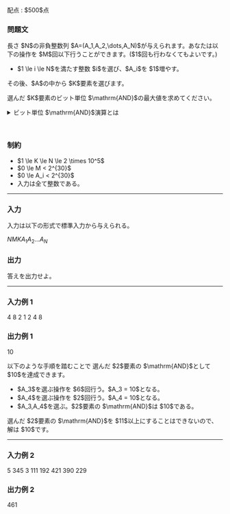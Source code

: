 
<div>

<span>

<span>

<p>
配点 : $500$点
</p>

<div>

<section>

### **問題文**

<p>
長さ $N$の非負整数列 $A=(A_1,A_2,\dots,A_N)$が与えられます。あなたは以下の操作を $M$回以下行うことができます。($1$回も行わなくてもよいです。)
</p>

<ul>

<li>
$1 \le i \le N$を満たす整数 $i$を選び、$A_i$を $1$増やす。
</li>

</ul>

<p>
その後、$A$の中から $K$要素を選びます。
</p>

<p>
選んだ $K$要素のビット単位 $\mathrm{AND}$の最大値を求めてください。
</p>

<details>

<summary>
ビット単位 $\mathrm{AND}$演算とは
    
</summary>

<p>
整数 $A, B$のビット単位 $\mathrm{AND}$、$A\ \mathrm{AND}\ B$は以下のように定義されます。
        
</p>

<ul>

<li>
$A\ \mathrm{AND}\ B$を二進表記した際の $2^k$($k \geq 0$) の位の数は、$A, B$を二進表記した際の $2^k$の位の数のうち両方が $1$であれば $1$、そうでなければ $0$である。
</li>

</ul>
例えば、$3\ \mathrm{AND}\ 5 = 1$となります (二進表記すると: $011\ \mathrm{AND}\ 101 = 001$)。

一般に $k$個の整数 $p_1, p_2, p_3, \dots, p_k$のビット単位 $\mathrm{AND}$は $(\dots ((p_1\ \mathrm{AND}\ p_2)\ \mathrm{AND}\ p_3)\ \mathrm{AND}\ \dots\ \mathrm{AND}\ p_k)$と定義され、これは $p_1, p_2, p_3, \dots p_k$の順番によらないことが証明できます。  
    
<p>

</p>

</details>

<p>
​
</p>

</section>

</div>

<div>

<section>

### **制約**

<ul>

<li>
$1 \le K \le N \le 2 \times 10^5$
</li>

<li>
$0 \le M < 2^{30}$
</li>

<li>
$0 \le A_i < 2^{30}$
</li>

<li>
入力は全て整数である。
</li>

</ul>

</section>

</div>

---

<div>

<div>

<section>

### **入力**

<p>
入力は以下の形式で標準入力から与えられる。
</p>

<div>

$N$$M$$K$$A_1$$A_2$$\dots$$A_N$
</div>

</section>

</div>

<div>

<section>

### **出力**

<p>
答えを出力せよ。
</p>

</section>

</div>

</div>

---

<div>

<section>

### **入力例 1**

<div>

4 8 2
1 2 4 8

</div>

</section>

</div>

<div>

<section>

### **出力例 1**

<div>

10

</div>

<p>
以下のような手順を踏むことで 選んだ $2$要素の $\mathrm{AND}$として $10$を達成できます。
</p>

<ul>

<li>
$A_3$を選ぶ操作を $6$回行う。$A_3 = 10$となる。
</li>

<li>
$A_4$を選ぶ操作を $2$回行う。$A_4 = 10$となる。
</li>

<li>
$A_3,A_4$を選ぶ。$2$要素の $\mathrm{AND}$は $10$である。
</li>

</ul>

<p>
選んだ $2$要素の $\mathrm{AND}$を $11$以上にすることはできないので、解は $10$です。
</p>

</section>

</div>

---

<div>

<section>

### **入力例 2**

<div>

5 345 3
111 192 421 390 229

</div>

</section>

</div>

<div>

<section>

### **出力例 2**

<div>

461

</div>

</section>

</div>

</span>

</span>

</div>
